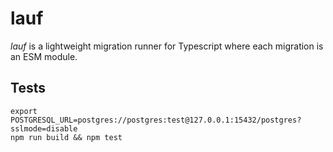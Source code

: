# lauf

*lauf* is a lightweight migration runner for Typescript where each migration is an ESM module.

## Tests

```
export POSTGRESQL_URL=postgres://postgres:test@127.0.0.1:15432/postgres?sslmode=disable
npm run build && npm test
```
